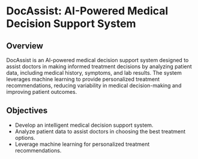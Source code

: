 # DocAssist: AI-Powered Medical Decision Support System

## Overview

DocAssist is an AI-powered medical decision support system designed to assist doctors in making informed treatment decisions by analyzing patient data, including medical history, symptoms, and lab results. The system leverages machine learning to provide personalized treatment recommendations, reducing variability in medical decision-making and improving patient outcomes.


## Objectives

- Develop an intelligent medical decision support system.
- Analyze patient data to assist doctors in choosing the best treatment options.
- Leverage machine learning for personalized treatment recommendations.

